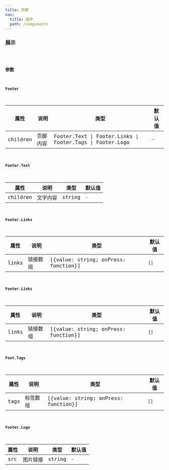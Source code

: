 ```yaml
---
title: 页脚
nav:
  title: 组件
  path: /components
---
```


### 展示

<code src="./demo/basic.tsx" />

### 参数

#### Footer

| 属性 | 说明 | 类型 | 默认值 |
| --- | --- | --- | --- |
| children |  页脚内容 |  Footer.Text \| Footer.Links \| Footer.Tags \| Footer.Logo  | `-` |

#### Footer.Text

| 属性 | 说明 | 类型 | 默认值 |
| --- | --- | --- | --- |
| children | 文字内容 | string | `-` |


#### Footer.Links

| 属性 | 说明 | 类型 | 默认值 |
| --- | --- | --- | --- |
| links |  链接数组 | [{value: string; onPress: function}] | `[]` |
#### Footer.Links

| 属性 | 说明 | 类型 | 默认值 |
| --- | --- | --- | --- |
| links |  链接数组 | [{value: string; onPress: function}] | `[]` |

#### Foot.Tags

| 属性 | 说明 | 类型 | 默认值 |
| --- | --- | --- | --- |
| tags | 标签数组 | [{value: string; onPress: function}] | `[]` |

#### Footer.Logo

| 属性 | 说明 | 类型 | 默认值 |
| --- | --- | --- | --- |
| src | 图片链接 | string | `-` |
